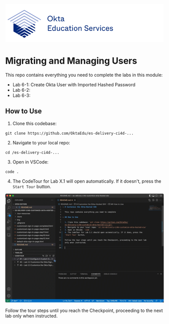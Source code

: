 [![Okta Training](./.tour-resources/oktaeduservices.png "Okta Education Services")](https://www.okta.com/services/training/)

# Migrating and Managing Users

This repo contains everything you need to complete the labs in this module:

- Lab 6-1: Create Okta User with Imported Hashed Password
- Lab 6-2: 
- Lab 6-3: 

## How to Use

1. Clone this codebase: 
```
git clone https://github.com/OktaEdu/es-delivery-ci4d-...
```
2. Navigate to your local repo: 
```
cd /es-delivery-ci4d-...
```
3. Open in VSCode: 
```
code .
```
4. The CodeTour for Lab X.1 will open automatically. If it doesn't, press the `Start Tour` button.

![Start Code Tour](./.tour-resources/start-tour.gif)

Follow the tour steps until you reach the Checkpoint, proceeding to the next lab only when instructed.
